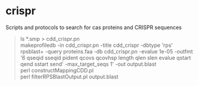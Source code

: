 # crispr
Scripts and protocols to search for cas proteins and CRISPR sequences

>ls *.smp > cdd_crispr.pn  
>makeprofiledb -in cdd_crispr.pn -title cdd_crispr -dbtype 'rps'  
>rpsblast+ -query proteins.faa -db cdd_crispr.pn -evalue 1e-05 -outfmt '6 qseqid sseqid pident qcovs qcovhsp length qlen slen evalue qstart qend sstart send' -max_target_seqs 1' -out output.blast  
>perl constructMappingCDD.pl  
>perl filterRPSBlastOutput.pl output.blast  

